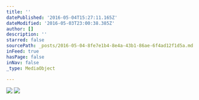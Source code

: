 ```yaml
---
title: ''
datePublished: '2016-05-04T15:27:11.165Z'
dateModified: '2016-05-03T23:00:38.385Z'
author: []
description: ''
starred: false
sourcePath: _posts/2016-05-04-8fe7e1b4-8e4a-43b1-86ae-6f4ad12f1d5a.md
inFeed: true
hasPage: false
inNav: false
_type: MediaObject

---
```

![](https://the-grid-user-content.s3-us-west-2.amazonaws.com/a146ac88-c2b9-4cf8-8b7b-1c81bacbd4fa.jpg)
![](https://the-grid-user-content.s3-us-west-2.amazonaws.com/9a222aef-2cbe-403d-8434-d0930858e945.jpg)